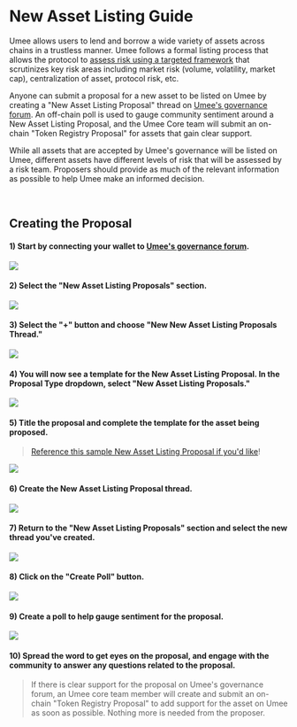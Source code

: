 # New Asset Listing Guide

Umee allows users to lend and borrow a wide variety of assets across chains in a trustless manner. Umee follows a formal listing process that allows the protocol to [assess risk using a targeted framework](/governance/asset-listing/risk-assessment-methodology) that scrutinizes key risk areas including market risk (volume, volatility, market cap), centralization of asset, protocol risk, etc. 

Anyone can submit a proposal for a new asset to be listed on Umee by creating a "New Asset Listing Proposal" thread on [Umee's governance forum](https://gov.umee.cc/). An off-chain poll is used to gauge community sentiment around a New Asset Listing Proposal, and the Umee Core team will submit an on-chain "Token Registry Proposal" for assets that gain clear support.

While all assets that are accepted by Umee's governance will be listed on Umee, different assets have different levels of risk that will be assessed by a risk team. Proposers should provide as much of the relevant information as possible to help Umee make an informed decision. 

<br>

## Creating the Proposal

#### 1) Start by connecting your wallet to [Umee's governance forum](https://gov.umee.cc/).

![](/bg/select-login.png)

#### 2) Select the "New Asset Listing Proposals" section.

![](/bg/select-new-asset-section.png)

#### 3) Select the "+" button and choose "New New Asset Listing Proposals Thread."

![](/bg/choose-new-asset-listing-thread.png)

#### 4) You will now see a template for the New Asset Listing Proposal. In the Proposal Type dropdown, select "New Asset Listing Proposals."

![](/bg/select-new-asset-listing-topic.png)

#### 5) Title the proposal and complete the template for the asset being proposed.

> [Reference this sample New Asset Listing Proposal if you'd like](https://gov.umee.cc/discussion/6955-sample-listing-proposal-add-support-for-atom)!

![](/bg/title-new-asset-listing-proposal.png)

#### 6) Create the New Asset Listing Proposal thread.

![](/bg/create-new-asset-listing-thread.png)

#### 7) Return to the "New Asset Listing Proposals" section and select the new thread you've created.

![](/bg/select-thread.png)

#### 8) Click on the "Create Poll" button.

![](/bg/create-poll.png)

#### 9) Create a poll to help gauge sentiment for the proposal.

![](/bg/add-poll-text.png)

#### 10) Spread the word to get eyes on the proposal, and engage with the community to answer any questions related to the proposal.

> If there is clear support for the proposal on Umee's governance forum, an Umee core team member will create and submit an on-chain "Token Registry Proposal" to add support for the asset on Umee as soon as possible. Nothing more is needed from the proposer.